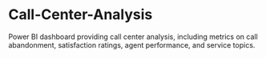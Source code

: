 # Call-Center-Analysis
Power BI dashboard providing call center analysis, including metrics on call abandonment, satisfaction ratings, agent performance, and service topics.

